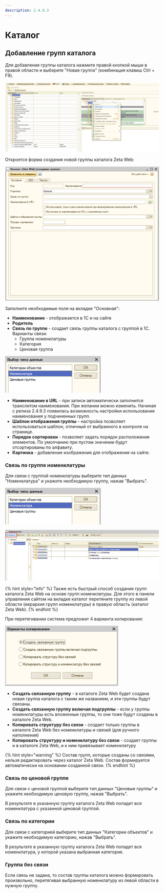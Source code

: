 ```yaml
---
description: 2.4.9.3
---
```


# Каталог

## Добавление групп каталога

Для добавления группы каталога нажмите правой кнопкой мыши в правой области и выберите "Новая группа" \(комбинация клавиш Ctrl + F9\).

![](../../.gitbook/assets/image%20%2876%29.png)

Откроется форма создания новой группы каталога Zeta Web:

![](../../.gitbook/assets/image%20%2892%29.png)

Заполните необходимые поля на вкладке "Основная":

* **Наименование** - отображается в 1С и на сайте
* **Родитель**
* **Связь по группе** - создает связь группы каталога с группой в 1С. Варианты связи:
  * Группа номенклатуры
  * Категория
  * Ценовая группа

![](../../.gitbook/assets/image%20%28350%29.png)

* **Наименование в URL** - при записи автоматически заполнится транслитом наименования. При желании можно изменить. Начиная с релиза 2.4.9.3 появилась возможность настройки использования наименования у подчиненных групп.
* **Шаблон отображения группы** - настройка позволяет использоваться шаблон, отличный от выбранного в контроле на странице.
* **Порядок сортировки** - позволяет задать порядок расположения элементов. По умолчанию при пустом значении будут отсортированы по алфавиту.
* **Картинка** - добавление изображения для отображения на сайте.

### Связь по группе номенклатуры

Для связи с группой номенклатуры выберите тип данных "Номенклатура" и укажите необходимую группу, нажав "Выбрать".

![](../../.gitbook/assets/image%20%2898%29.png)

![](../../.gitbook/assets/image%20%28559%29.png)

{% hint style="info" %}
Также есть быстрый способ создания групп каталога Zeta Web на основе групп номенклатуры. Для этого в панели управления сайтом на вкладке каталог перетяните группу из левой области \(иерархия групп номенклатуры\) в правую область \(каталог Zeta Web\).
{% endhint %}

При перетягивании система предложит 4 варианта копирования:

![](../../.gitbook/assets/image%20%28371%29.png)

* **Создать связанную группу** - в каталоге Zeta Web будет создана новая группа каталога с таким же названием, и эти группы будут связаны.
* **Создать связанную группу включая подгруппы** - если у группы номенклатуры есть вложенные группы, то они тоже будут созданы в каталоге Zeta Web.
* **Копировать структуру без связи** - создает только группы в каталоге Zeta Web без номенклатуры и связей \(для ручного наполнения\)
* **Копировать структуру и номенклатуру без связи** - создает группы и в каталоге Zeta Web, и к ним привязывает номенклатуру

{% hint style="warning" %}
Состав групп, которые созданы со связями, нельзя редактировать через каталог Zeta Web. Состав формируется автоматически на основании созданной связи.
{% endhint %}

### Связь по ценовой группе

Для связи с ценовой группой выберите тип данных "Ценовые группы" и укажите необходимую ценовую группу, нажав "Выбрать".

В результате в указанную группу каталога Zeta Web попадет вся номенклатура с указанной ценовой группой.

### Связь по категории

Для связи с категорией выберите тип данных "Категории объектов" и укажите необходимую категорию, нажав "Выбрать".

В результате в указанную группу каталога Zeta Web попадет вся номенклатура, у которой указана выбранная категория.

### Группа без связи

Если связь не задана, то состав группы каталога можно формировать произвольно, перетягивая выбранную номенклатуру из левой области в нужную группу.

